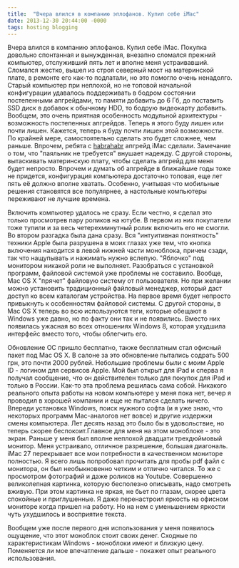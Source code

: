 ```yaml
---
title:  "Вчера влился в компанию эплофанов. Купил себе iMac"
date: 2013-12-30 20:44:00 -0000
tags: hosting blogging
---
```


Вчера влился в компанию эплофанов. Купил себе iMac. Покупка довольно спонтанная и вынужденная, внезапно сломался прежний компьютер, отслуживший пять лет и вполне меня устраивавший. Сломался жестко, вышел из строя северный мост на материнской плате, в ремонте его как-то подлатали, но это помогло очень ненадолго. Старый компьютер при неплохой, но не топовой начальной конфигурации удавалось поддерживать в бодром состоянии постепенными апгрейдами, то памяти добавить до 6 Гб, до поставить SSD диск в добавок к обычному HDD, то бодрую видеокарту добавить. Вообщем, это очень приятная особенность модульной архитектуры - возможность постепенных апгрейдов. Теперь я этого буду лишен или почти лишен. Кажется, теперь я буду почти лишен этой возможности. По крайней мере, самостоятельно сделать это будет сложнее, чем раньше. Впрочем, ребята с <a href="http://habrahabr.ru/post/191098/">habrahabr</a> апгрейд iMac сделали. Замечание о том, что "паяльник не требуется" внушает надежду. С другой стороны, вытаскивать материнскую плату, чтобы сделать апгрейд для меня будет непросто. Впрочем и думать об апгрейде в ближайшие годы тоже не придется, конфигурация компьютера достаточно топовая, еще лет пять её должно вполне хватать. Особенно, учитывая что мобильные решения становятся все популярнее, а настольные компьютеры переживают не лучшие времена.

Включить компьютер удалось не сразу. Если честно, я сделал это только просмотрев пару роликов на ютубе. В первом из них покупатели тоже тупили и за весь четерехминутный ролик включить его не смогли. Во втором разгадка была дана сразу. Вся "интуитивная понятность" техники Apple была разрушена в моих глазах уже тем, что кнопка включения находится в левой нижней части моноблока, причем сзади, так что нащупывать и нажимать нужно вслепую. "Яблочко" под монитором никакой роли не выполняет. Разобраться с установкой программ, файловой системой уже проблемы не составило. Вообще, Mac OS X "прячет" файловую систему от пользователя. Но при желании можно установить традиционный файловый менеджер, который даст доступ ко всем каталогам устройства. На первое время будет непросто привыкнуть к особенностям файловой системы. С другой стороны, в Mac OS X теперь во всю используются теги, которые обещают в Windows уже давно, но по факту они так и не появились. Вместо них появилась ужасная во всех отношениях Windows 8, которая ухудшила интерфейс вместо того, чтобы облегчить его.

Обновление ОС пришло бесплатно, также бесплатным стал офисный пакет под Mac OS X. В салоне за это обновление пытались содрать 500 грн, это почти 2000 рублей. Небольшие проблемы были с моим Apple ID - логином для сервисов Apple. Мой был открыт для iPad и сперва я получал сообщение, что он действителен только для покупок для iPad и только в России. Как-то эта проблема решилась сама собой. Никакого реального опыта работы на новом компьютере у меня пока нет, вечер я проводил в хорошей компании и еще не пытался сделать ничего. Впереди установка Windows, поиск нужного софта (и я уже знаю, что некоторых программ Mac-аналогов нет вовсе) и другие издержки смены компьютера. Лет десять назад это было бы в удовольствие, но теперь скорее беспокоит.Главное для меня на этом моноблоке - это экран. Раньше у меня был вполне неплохой двадцати трехдюймовый монитор. Меня устраивало, отличное разрешение, большая диагональ. iMac 27 перекрывает все мои потребности в качественном мониторе полностью. Я всего лишь попробовал прочитать для пробы pdf файл с монитора, он был необыкновенно четким и отлично читался. То же с просмотром фотографий и даже роликов на Youtube. Совершенно великолепная картинка, которую бесполезно описывать, надо смотреть вживую. При этом картинка не яркая, не бьет по глазам, скорее цвета спокойные и приглушенные. Я даже перенастроил яркость на офисном мониторе когда пришел на работу. Но на нем с уменьшением яркости чуть ухудшилось и восприятие текста.

Вообщем уже после первого дня использования у меня появилось ощущение, что этот моноблок стоит своих денег. Сходные по характеристикам Windows - моноблоки имеют и близкую цену. Поменяется ли мое впечатление дальше - покажет опыт реального использования.